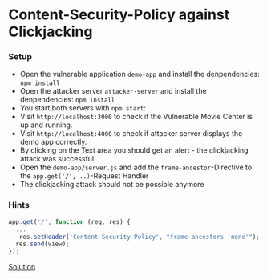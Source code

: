 # Content-Security-Policy against Clickjacking

### Setup

- Open the vulnerable application `demo-app` and install the denpendencies: `npm install`
- Open the attacker server `attacker-server` and install the denpendencies: `npm install`
- You start both servers with `npm start`:
- Visit `http://localhost:3000` to check if the Vulnerable Movie Center is up and running.
- Visit `http://localhost:4000` to check if attacker server displays the demo app correctly.
- By clicking on the Text area you should get an alert - the clickjacking attack was successful
- Open the `demo-app/server.js` and add the `frame-ancestor`-Directive to the `app.get('/', ..)`-Request Handler
- The clickjacking attack should not be possible anymore

### Hints

```javascript
app.get('/', function (req, res) {
  ...
   res.setHeader('Content-Security-Policy', "frame-ancestors 'none'");
  res.send(view);
});
```

[Solution](https://github.com/martinakraus/angular-security-intro-2025/commit/f7bc183b26696253d397ea860283193cc43255a1)
